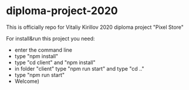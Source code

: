 # diploma-project-2020
This is officially repo for Vitaliy Kirillov 2020 diploma project "Pixel Store"

For install&run this project you need:

- enter the command line
- type "npm install"
- type "cd client" and "npm install"
- in folder "client" type "npm run start" and type "cd .."
- type "npm run start"
- Welcome)